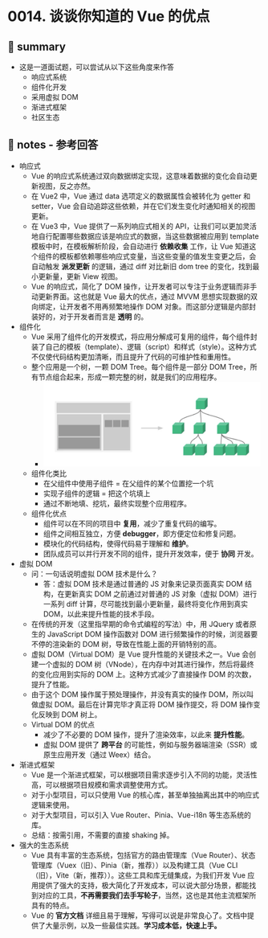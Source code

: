 # 0014. 谈谈你知道的 Vue 的优点

## 📝 summary

- 这是一道面试题，可以尝试从以下这些角度来作答
  - 响应式系统
  - 组件化开发
  - 采用虚拟 DOM
  - 渐进式框架
  - 社区生态

## 📝 notes - 参考回答

- 响应式
  - Vue 的响应式系统通过双向数据绑定实现，这意味着数据的变化会自动更新视图，反之亦然。
  - 在 Vue2 中，Vue 通过 data 选项定义的数据属性会被转化为 getter 和 setter，Vue 会自动追踪这些依赖，并在它们发生变化时通知相关的视图更新。
  - 在 Vue3 中，Vue 提供了一系列响应式相关的 API，让我们可以更加灵活地自行配置哪些数据应该是响应式的数据，当这些数据被应用到 template 模板中时，在模板解析阶段，会自动进行 **依赖收集** 工作，让 Vue 知道这个组件的模板都依赖哪些响应式变量，当这些变量的值发生变更之后，会自动触发 **派发更新** 的逻辑，通过 diff 对比新旧 dom tree 的变化，找到最小更新量，更新 View 视图。
  - Vue 的响应式，简化了 DOM 操作，让开发者可以专注于业务逻辑而非手动更新界面。这也就是 Vue 最大的优点，通过 MVVM 思想实现数据的双向绑定，让开发者不用再频繁地操作 DOM 对象。而这部分逻辑是内部封装好的，对于开发者而言是 **透明** 的。
- 组件化
  - Vue 采用了组件化的开发模式，将应用分解成可复用的组件，每个组件封装了自己的模板（template）、逻辑（script）和样式（style）。这种方式不仅使代码结构更加清晰，而且提升了代码的可维护性和重用性。
  - 整个应用是一个树，一颗 DOM Tree。每个组件是一部分 DOM Tree，所有节点组合起来，形成一颗完整的树，就是我们的应用程序。
    - ![](md-imgs/2024-10-09-23-01-20.png)
  - 组件化类比
    - 在父组件中使用子组件 = 在父组件的某个位置挖一个坑
    - 实现子组件的逻辑 = 把这个坑填上
    - 通过不断地填、挖坑，最终实现整个应用程序。
  - 组件化优点
    - 组件可以在不同的项目中 **复用**，减少了重复代码的编写。
    - 组件之间相互独立，方便 **debugger**，即方便定位和修复问题。
    - 模块化的代码结构，使得代码易于理解和 **维护**。
    - 团队成员可以并行开发不同的组件，提升开发效率，便于 **协同** 开发。
- 虚拟 DOM
  - 问：一句话说明虚拟 DOM 技术是什么？
    - 答：虚拟 DOM 技术是通过普通的 JS 对象来记录页面真实 DOM 结构，在更新真实 DOM 之前通过对普通的 JS 对象（虚拟 DOM）进行一系列 diff 计算，尽可能找到最小更新量，最终将变化作用到真实 DOM，以此来提升性能的技术手段。
  - 在传统的开发（这里指早期的命令式编程的写法）中，用 JQuery 或者原生的 JavaScript DOM 操作函数对 DOM 进行频繁操作的时候，浏览器要不停的渲染新的 DOM 树，导致在性能上面的开销特别的高。
  - 虚拟 DOM（Virtual DOM）是 Vue 提升性能的关键技术之一。Vue 会创建一个虚拟的 DOM 树（VNode），在内存中对其进行操作，然后将最终的变化应用到实际的 DOM 上。这种方式减少了直接操作 DOM 的次数，提升了性能。
  - 由于这个 DOM 操作属于预处理操作，并没有真实的操作 DOM，所以叫做虚拟 DOM。最后在计算完毕才真正将 DOM 操作提交，将 DOM 操作变化反映到 DOM 树上。
  - Virtual DOM 的优点
    - 减少了不必要的 DOM 操作，提升了渲染效率，以此来 **提升性能**。
    - 虚拟 DOM 提供了 **跨平台** 的可能性，例如与服务器端渲染（SSR）或原生应用开发（通过 Weex）结合。
- 渐进式框架
  - Vue 是一个渐进式框架，可以根据项目需求逐步引入不同的功能，灵活性高，可以根据项目规模和需求调整使用方式。
  - 对于小型项目，可以只使用 Vue 的核心库，甚至单独抽离出其中的响应式逻辑来使用。
  - 对于大型项目，可以引入 Vue Router、Pinia、Vue-i18n 等生态系统的库。
  - 总结：按需引用，不需要的直接 shaking 掉。
- 强大的生态系统
  - Vue 具有丰富的生态系统，包括官方的路由管理库（Vue Router）、状态管理库（Vuex（旧）、Pinia（新，推荐））以及构建工具（Vue CLI（旧），Vite（新，推荐））。这些工具和库无缝集成，为我们开发 Vue 应用提供了强大的支持，极大简化了开发成本，可以说大部分场景，都能找到对应的工具，**不再需要我们去手写轮子**，当然，这也是其他主流框架所具有的特点。
  - Vue 的 **官方文档** 详细且易于理解，写得可以说是非常良心了。文档中提供了大量示例，以及一些最佳实践。**学习成本低，快速上手。**